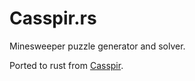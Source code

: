# Casspir.rs

Minesweeper puzzle generator and solver.

Ported to rust from [Casspir](https://github.com/d0x2f/Casspir).